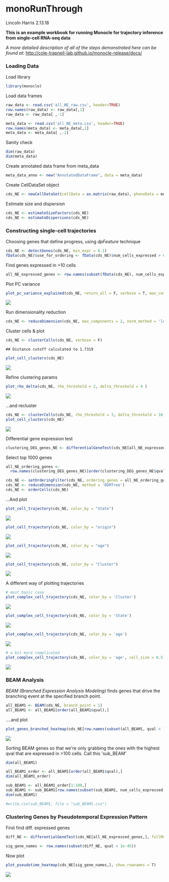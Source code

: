 monoRunThrough
================
Lincoln Harris
2.13.18

**This is an example workbook for running Monocle for trajectory inference from single-cell RNA-seq data**

*A more detailed description of all of the steps demonstrated here can be found at:* <http://cole-trapnell-lab.github.io/monocle-release/docs/>

### Loading Data

Load library

``` r
library(monocle)
```

Load data frames

``` r
raw_data <- read.csv('all_NE_raw.csv', header=TRUE)
row.names(raw_data) <- raw_data[,1]
raw_data <- raw_data[ ,-1]

meta_data <- read.csv('all_NE_meta.csv', header=TRUE)
row.names(meta_data) <- meta_data[,1]
meta_data <- meta_data[ ,-1]
```

Sanity check

``` r
dim(raw_data)
dim(meta_data)
```

Create annotated data frame from meta\_data

``` r
meta_data_anno <- new("AnnotatedDataFrame", data = meta_data)
```

Create CellDataSet object

``` r
cds_NE <- newCellDataSet(cellData = as.matrix(raw_data), phenoData = meta_data_anno, featureData = NULL, expressionFamily = negbinomial.size())
```

Estimate size and dispersion

``` r
cds_NE <- estimateSizeFactors(cds_NE)
cds_NE <- estimateDispersions(cds_NE)
```

### Constructing single-cell trajectories

Choosing genes that define progress, using *dpFeature* technique

``` r
cds_NE <- detectGenes(cds_NE, min_expr = 0.1)
fData(cds_NE)$use_for_ordering <- fData(cds_NE)$num_cells_expressed > 0.05 * ncol(cds_NE)
```

Find genes expressed in &gt;10 cells

``` r
all_NE_expressed_genes <- row.names(subset(fData(cds_NE), num_cells_expressed >= 10))
```

Plot PC variance

``` r
plot_pc_variance_explained(cds_NE, return_all = F, verbose = T, max_components = 100) 
```

![](monoRunThrough_files/figure-markdown_github/unnamed-chunk-9-1.png)

Run dimensionality reduction

``` r
cds_NE <- reduceDimension(cds_NE, max_components = 2, norm_method = 'log', num_dim = 20, reduction_method = 'tSNE', verbose = T)
```

Cluster cells & plot

``` r
cds_NE <- clusterCells(cds_NE, verbose = F)
```

    ## Distance cutoff calculated to 1.7319

``` r
plot_cell_clusters(cds_NE)
```

![](monoRunThrough_files/figure-markdown_github/unnamed-chunk-11-1.png)

Refine clustering params

``` r
plot_rho_delta(cds_NE, rho_threshold = 2, delta_threshold = 4 )
```

![](monoRunThrough_files/figure-markdown_github/unnamed-chunk-12-1.png)

...and recluster

``` r
cds_NE <- clusterCells(cds_NE, rho_threshold = 3, delta_threshold = 10, skip_rho_sigma = T, verbose = F)
plot_cell_clusters(cds_NE)
```

![](monoRunThrough_files/figure-markdown_github/unnamed-chunk-13-1.png)

Differential gene expression test

``` r
clustering_DEG_genes_NE <- differentialGeneTest(cds_NE[all_NE_expressed_genes,], fullModelFormulaStr = '~Cluster')
```

Select top 1000 genes

``` r
all_NE_ordering_genes <- 
  row.names(clustering_DEG_genes_NE)[order(clustering_DEG_genes_NE$qval)][1:1000]

cds_NE <- setOrderingFilter(cds_NE, ordering_genes = all_NE_ordering_genes)
cds_NE <- reduceDimension(cds_NE, method = 'DDRTree')
cds_NE <- orderCells(cds_NE)
```

...And plot

``` r
plot_cell_trajectory(cds_NE, color_by = "State")
```

![](monoRunThrough_files/figure-markdown_github/unnamed-chunk-16-1.png)

``` r
plot_cell_trajectory(cds_NE, color_by = "origin")
```

![](monoRunThrough_files/figure-markdown_github/unnamed-chunk-16-2.png)

``` r
plot_cell_trajectory(cds_NE, color_by = "age")
```

![](monoRunThrough_files/figure-markdown_github/unnamed-chunk-16-3.png)

``` r
plot_cell_trajectory(cds_NE, color_by = "Cluster")
```

![](monoRunThrough_files/figure-markdown_github/unnamed-chunk-16-4.png)

A different way of plotting trajectories

``` r
# most basic case
plot_complex_cell_trajectory(cds_NE, color_by = 'Cluster')
```

![](monoRunThrough_files/figure-markdown_github/unnamed-chunk-17-1.png)

``` r
plot_complex_cell_trajectory(cds_NE, color_by = 'State')
```

![](monoRunThrough_files/figure-markdown_github/unnamed-chunk-17-2.png)

``` r
plot_complex_cell_trajectory(cds_NE, color_by = 'age')
```

![](monoRunThrough_files/figure-markdown_github/unnamed-chunk-17-3.png)

``` r
# a bit more complicated
plot_complex_cell_trajectory(cds_NE, color_by = 'age', cell_size = 0.5, cell_link_size = 0.3) + scale_size(range = c(0.2, 0.2))
```

![](monoRunThrough_files/figure-markdown_github/unnamed-chunk-17-4.png)

### BEAM Analysis

*BEAM (Branched Expression Analysis Modeling)* finds genes that drive the branching event at the specified branch point.

``` r
all_BEAM1 <- BEAM(cds_NE, branch_point = 1)
all_BEAM1 <- all_BEAM1[order(all_BEAM1$qval),]
```

....and plot

``` r
plot_genes_branched_heatmap(cds_NE[row.names(subset(all_BEAM1, qval < 1e-20)),], branch_point = 1, cluster_rows = T, show_rownames = T)
```

![](monoRunThrough_files/figure-markdown_github/unnamed-chunk-19-1.png)

Sorting BEAM genes so that we're only grabbing the ones with the highest qval that are expressed in &gt;100 cells. Call this 'sub\_BEAM'

``` r
dim(all_BEAM1)

all_BEAM1_order <- all_BEAM1[order(all_BEAM1$qval),]
dim(all_BEAM1_order)

sub_BEAM1 <- all_BEAM1_order[1:100,]
sub_BEAM1 <- sub_BEAM1[row.names(subset(sub_BEAM1, num_cells_expressed > 100)),]
dim(sub_BEAM1)

#write.csv(sub_BEAM1, file = "sub_BEAM1.csv")
```

### Clustering Genes by Pseudotemporal Expression Pattern

First find diff. expressed genes

``` r
diff_NE <- differentialGeneTest(cds_NE[all_NE_expressed_genes,], fullModelFormulaStr = "~sm.ns(Pseudotime)")

sig_gene_names <- row.names(subset(diff_NE, qval < 1e-45))
```

Now plot

``` r
plot_pseudotime_heatmap(cds_NE[sig_gene_names,], show_rownames = T)
```

![](monoRunThrough_files/figure-markdown_github/unnamed-chunk-22-1.png)
